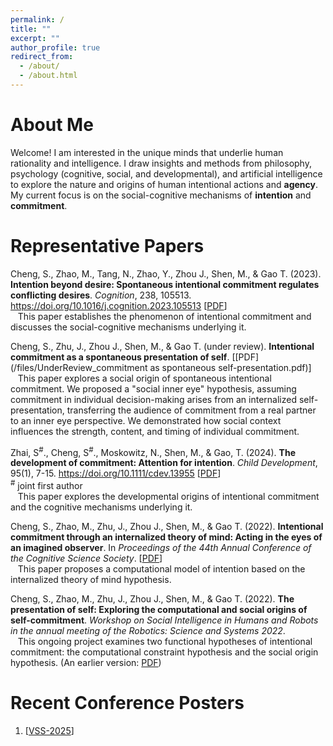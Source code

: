 ```yaml
---
permalink: /
title: ""
excerpt: ""
author_profile: true
redirect_from:
  - /about/
  - /about.html
---
```


About Me
======

Welcome! I am interested in the unique minds that underlie human rationality and intelligence. I draw insights and methods from philosophy, psychology (cognitive, social, and developmental), and artificial intelligence to explore the nature and origins of human intentional actions and **agency**. My current focus is on the social-cognitive mechanisms of **intention** and **commitment**.

<!-- My CV can be found [here](/files/CV_shaozhe.pdf). -->

<!-- Feel free to reach out! My email is [chengshaozhe@gmail.com](mailto:chengshaozhe@gmail.com). -->


Representative Papers
======
Cheng, S., Zhao, M., Tang, N., Zhao, Y., Zhou J., Shen, M., & Gao T. (2023). **Intention beyond desire: Spontaneous intentional commitment regulates conflicting desires**. *Cognition*, 238, 105513. <https://doi.org/10.1016/j.cognition.2023.105513> [[PDF](/files/ChengEtAl_Cognition23_Intention-beyond-desire-Spontaneous-intentional-commitment-regulates-conflicting-desires.pdf)]
**<br />**
&nbsp;&nbsp;&nbsp;This paper establishes the phenomenon of intentional commitment and discusses the social-cognitive mechanisms underlying it.

Cheng, S., Zhu, J., Zhou J., Shen, M., & Gao T. (under review). **Intentional commitment as a spontaneous presentation of self**. [[PDF](/files/UnderReview_commitment as spontaneous self-presentation.pdf)]
**<br />**
&nbsp;&nbsp;&nbsp;This paper explores a social origin of spontaneous intentional commitment. We proposed a "social inner eye" hypothesis, assuming commitment in individual decision-making arises from an internalized self-presentation, transferring the audience of commitment from a real partner to an inner eye perspective. We  demonstrated how social context influences the strength, content, and timing of individual commitment.

Zhai, S<sup>#</sup>., Cheng, S<sup>#</sup>., Moskowitz, N., Shen, M., & Gao, T. (2024). **The development of commitment: Attention for intention**. *Child Development*, 95(1), 7-15. <https://doi.org/10.1111/cdev.13955> [[PDF](/files/CD-2023-The-development-of-commitment-Attention-for-intention.pdf)]
<br /> <sup>#</sup> joint first author
**<br />**
&nbsp;&nbsp;&nbsp;This paper explores the developmental origins of intentional commitment and the cognitive mechanisms underlying it.

Cheng, S., Zhao, M., Zhu, J., Zhou J., Shen, M., & Gao T. (2022). **Intentional commitment through an internalized theory of mind: Acting in the eyes of an imagined observer**. In *Proceedings of the 44th Annual Conference of the Cognitive Science Society*. [[PDF](/files/CogSci22_Intentional_commitment_through_an_internalized_theory_of_mind_Final_.pdf)]
**<br />**
&nbsp;&nbsp;&nbsp;This paper proposes a computational model of intention based on the internalized theory of mind hypothesis.

Cheng, S., Zhao, M., Zhu, J., Zhou J., Shen, M., & Gao T. (2022). **The presentation of self: Exploring the computational and social origins of self-commitment**. *Workshop on Social Intelligence in Humans and Robots in the annual meeting of the Robotics: Science and Systems 2022*.
**<br />**
&nbsp;&nbsp;&nbsp;This ongoing project examines two functional hypotheses of intentional commitment: the computational constraint hypothesis and the social origin hypothesis. (An earlier version: [PDF](/files/RSS22Workshop_IntentionalCommitment_final.pdf))
**<br />**


Recent Conference Posters
======
1. [[VSS-2025](/files/VSS-2025.pdf)]

